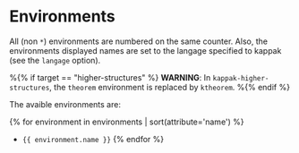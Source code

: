 Environments
============

All (non `*`) environments are numbered on the same counter. Also, the
environments displayed names are set to the langage specified to kappak (see
the `langage` option).

%{% if target == "higher-structures" %}
**WARNING**: In `kappak-higher-structures`, the `theorem` environment is
replaced by `ktheorem`.
%{% endif %}

The avaible environments are:

{% for environment in environments | sort(attribute='name') %}
* `{{ environment.name }}`
{% endfor %}
